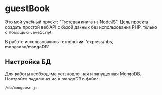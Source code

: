 # guestBook
Это мой учебный проект: "Гостевая книга на NodeJS". Цель проекта создать простой веб API с базой данных без использования PHP, только с помощью JavaScript. 

В работе использовались технологии: 'express/hbs, mongoose/mongoDB'

## Настройка БД
Для работы необходима установленная и запущенная MongoDB. Настройте подключение к mongoDB в файле:
```
/db/mongoose.js
```



